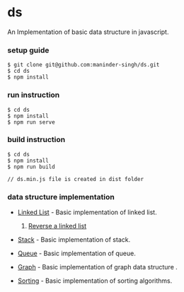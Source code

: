 # ds

An Implementation of basic data structure in javascript.

### setup guide
```
$ git clone git@github.com:maninder-singh/ds.git
$ cd ds
$ npm install
```
### run instruction 
```
$ cd ds
$ npm install
$ npm run serve

```

### build instruction 
```
$ cd ds
$ npm install
$ npm run build

// ds.min.js file is created in dist folder
```

### data structure implementation 
* [Linked List](src/linkedlist/LINKEDLIST.md) - Basic implementation of linked list.
    1. [Reverse a linked list](src/linkedlist/reverse-linkedlist.js) 
* [Stack](src/stack/STACK.md) - Basic implementation of stack.

* [Queue](src/queue/QUEUE.md) - Basic implementation of queue.

* [Graph](src/graph/GRAPH.md) - Basic implementation of graph data structure .

* [Sorting](src/sort/SORT.md) - Basic implementation of sorting algorithms.